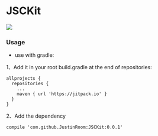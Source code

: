 # JSCKit
![](https://jitpack.io/v/JustinRoom/JSCKit.svg)
### Usage
+ use with gradle:  

1、Add it in your root build.gradle at the end of repositories:
```
allprojects {
  repositories {
    ...
    maven { url 'https://jitpack.io' }
  }
}
```
2、Add the dependency
```
compile 'com.github.JustinRoom:JSCKit:0.0.1'
```
